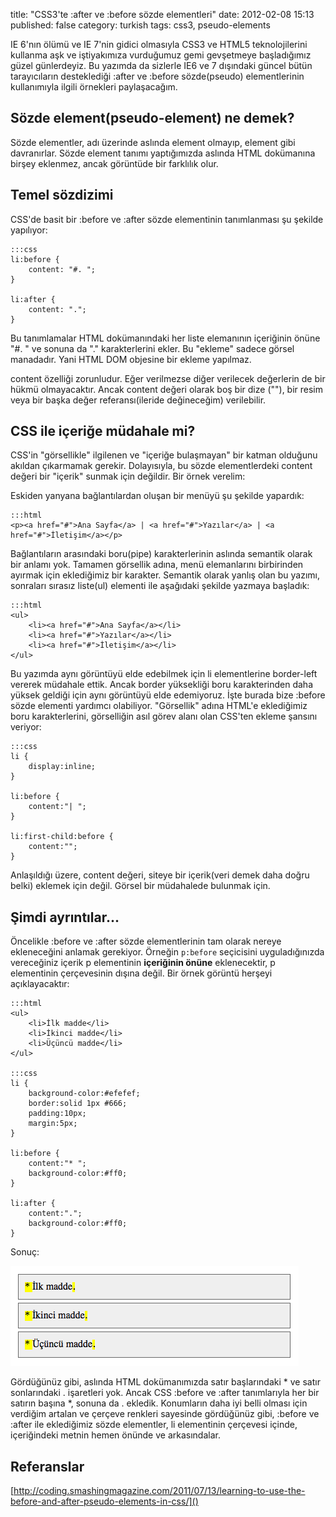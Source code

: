title: "CSS3'te :after ve :before sözde elementleri"
date: 2012-02-08 15:13
published: false
category: turkish
tags: css3, pseudo-elements

IE 6'nın ölümü ve IE 7'nin gidici olmasıyla CSS3 ve HTML5 teknolojilerini kullanma aşk ve iştiyakımıza vurduğumuz gemi gevşetmeye başladığımız güzel günlerdeyiz. Bu yazımda da sizlerle IE6 ve 7 dışındaki güncel bütün tarayıcıların desteklediği :after ve :before sözde(pseudo) elementlerinin kullanımıyla ilgili örnekleri paylaşacağım.

## Sözde element(pseudo-element) ne demek?

Sözde elementler, adı üzerinde aslında element olmayıp, element gibi davranırlar. Sözde element tanımı yaptığımızda aslında HTML dokümanına birşey eklenmez, ancak görüntüde bir farklılık olur.

## Temel sözdizimi

CSS'de basit bir :before ve :after sözde elementinin tanımlanması şu şekilde yapılıyor:

    :::css
    li:before {
        content: "#. ";
    }

    li:after {
        content: ".";
    }

Bu tanımlamalar HTML dokümanındaki her liste elemanının içeriğinin önüne "#. " ve sonuna da "." karakterlerini ekler. Bu "ekleme" sadece görsel manadadır. Yani HTML DOM objesine bir ekleme yapılmaz.

content özelliği zorunludur. Eğer verilmezse diğer verilecek değerlerin de bir hükmü olmayacaktır. Ancak content değeri olarak boş bir dize (""), bir resim veya bir başka değer referansı(ileride değineceğim) verilebilir.

## CSS ile içeriğe müdahale mi?

CSS'in "görsellikle" ilgilenen ve "içeriğe bulaşmayan" bir katman olduğunu akıldan çıkarmamak gerekir. Dolayısıyla, bu sözde elementlerdeki content değeri bir "içerik" sunmak için değildir. Bir örnek verelim:

Eskiden yanyana bağlantılardan oluşan bir menüyü şu şekilde yapardık:

    :::html
    <p><a href="#">Ana Sayfa</a> | <a href="#">Yazılar</a> | <a href="#">İletişim</a></p>

Bağlantıların arasındaki boru(pipe) karakterlerinin aslında semantik olarak bir anlamı yok. Tamamen görsellik adına, menü elemanlarını birbirinden ayırmak için eklediğimiz bir karakter. Semantik olarak yanlış olan bu yazımı, sonraları sırasız liste(ul) elementi ile aşağıdaki şekilde yazmaya başladık:

    :::html
    <ul>
        <li><a href="#">Ana Sayfa</a></li>
        <li><a href="#">Yazılar</a></li>
        <li><a href="#">İletişim</a></li>
    </ul>

Bu yazımda aynı görüntüyü elde edebilmek için li elementlerine border-left vererek müdahale ettik. Ancak border yüksekliği boru karakterinden daha yüksek geldiği için aynı görüntüyü elde edemiyoruz. İşte burada bize :before sözde elementi yardımcı olabiliyor. "Görsellik" adına HTML'e eklediğimiz boru karakterlerini, görselliğin asıl görev alanı olan CSS'ten ekleme şansını veriyor:

    :::css
    li {
        display:inline;
    }

    li:before {
        content:"| ";
    }

    li:first-child:before {
        content:"";
    }

Anlaşıldığı üzere, content değeri, siteye bir içerik(veri demek daha doğru belki) eklemek için değil. Görsel bir müdahalede bulunmak için.

## Şimdi ayrıntılar...

Öncelikle :before ve :after sözde elementlerinin tam olarak nereye ekleneceğini anlamak gerekiyor. Örneğin ```p:before``` seçicisini uyguladığınızda vereceğiniz içerik p elementinin **içeriğinin önüne** eklenecektir, p elementinin çerçevesinin dışına değil. Bir örnek görüntü herşeyi açıklayacaktır:

    :::html
    <ul>
        <li>İlk madde</li>
        <li>İkinci madde</li>
        <li>Üçüncü madde</li>
    </ul>

    :::css
    li {
        background-color:#efefef;
        border:solid 1px #666;
        padding:10px;
        margin:5px;
    }

    li:before {
        content:"* ";
        background-color:#ff0;
    }

    li:after {
        content:".";
        background-color:#ff0;
    }

Sonuç:

![CSS3 :before - :after örneği](/uploads/css3-before-after/yildizli-imler.png)

Gördüğünüz gibi, aslında HTML dokümanımızda satır başlarındaki * ve satır sonlarındaki . işaretleri yok. Ancak CSS :before ve :after tanımlarıyla her bir satırın başına *, sonuna da . ekledik. Konumların daha iyi belli olması için verdiğim artalan ve çerçeve renkleri sayesinde gördüğünüz gibi, :before ve :after ile eklediğimiz sözde elementler, li elementinin çerçevesi içinde, içeriğindeki metnin hemen önünde ve arkasındalar.

## Referanslar

[http://coding.smashingmagazine.com/2011/07/13/learning-to-use-the-before-and-after-pseudo-elements-in-css/]()

